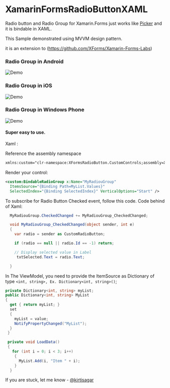 XamarinFormsRadioButtonXAML
===========================

Radio button and Radio Group for Xamarin.Forms just works like [Picker](http://iosapi.xamarin.com/?link=T%3aXamarin.Forms.Picker)  and it is bindable in XAML. 

This Sample demonstrated using MVVM design pattern. 

it is an extension to (https://github.com/XForms/Xamarin-Forms-Labs)

### Radio Group in Android
![Demo](https://github.com/kirtisagar/XamarinFormsRadioButtonXAML/blob/master/RadioButtonAndroid.png)

### Radio Group in iOS
![Demo](https://github.com/kirtisagar/XamarinFormsRadioButtonXAML/blob/master/RadioButtoniOS.jpg)

### Radio Group in Windows Phone 
![Demo](https://github.com/kirtisagar/XamarinFormsRadioButtonXAML/blob/master/RadioButtonWindowsPhone.png)

#### Super easy to use. 

Xaml :

Reference the assembly namespace

```xml
xmlns:custom="clr-namespace:XFormsRadioButton.CustomControls;assembly=XFormsRadioButton"
```     
Render your control:

```xml
<custom:BindableRadioGroup x:Name="MyRadiouGroup" 
  ItemsSource="{Binding Path=MyList.Values}" 
  SelectedIndex="{Binding SelectedIndex}" VerticalOptions="Start" />
```

To subscribe for Radio Button Checked event, follow this code. Code behind of Xaml: 

```csharp
  MyRadiouGroup.CheckedChanged += MyRadiouGroup_CheckedChanged;	

  void MyRadiouGroup_CheckedChanged(object sender, int e)
  {
    var radio = sender as CustomRadioButton;

    if (radio == null || radio.Id == -1) return;

    // Display selected value in Label   
     txtSelected.Text = radio.Text;

  }
 ```
 
 In The ViewModel, you need to provide the ItemSource as Dictionary of type `<int, string>, Ex. Dictionary<int, string>()`;
 
 ```csharp
 private Dictionary<int, string> myList;
 public Dictionary<int, string> MyList
 {
   get { return myList; }
   set
   {
     myList = value;
     NotifyPropertyChanged("MyList");
   }
  }

  private void LoadData()
  {
    for (int i = 0; i < 3; i++)
     {
       MyList.Add(i, "Item " + i); 
     }
   }
```
              
If you are stuck, let me know - [@kirtisagar](http://twitter.com/Kirtisagar)
